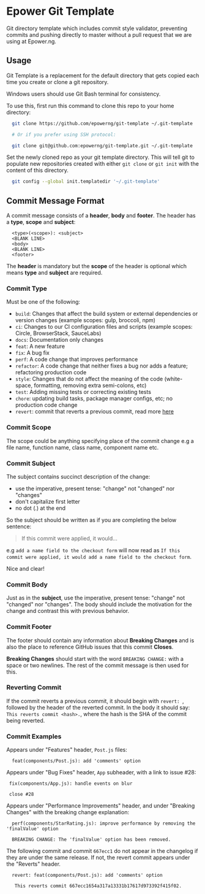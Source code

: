 # Epower Git Template

Git directory template which includes commit style validator, preventing commits and pushing directly to master without a pull request that we are using at Epower.ng.

## Usage

Git Template is a replacement for the default directory that gets copied each time you create or clone a git repository.

Windows users should use Git Bash terminal for consistency.

To use this, first run this command to clone this repo to your home directory:

```sh
  git clone https://github.com/epowerng/git-template ~/.git-template

  # Or if you prefer using SSH protocol:

  git clone git@github.com:epowerng/git-template.git ~/.git-template
```

Set the newly cloned repo as your git template directory. This will tell git to populate new repositories created with either `git clone` or `git init` with the content of this directory.

```sh
  git config --global init.templatedir '~/.git-template'
```

## Commit Message Format

A commit message consists of a **header**, **body** and **footer**.  The header has a **type**, **scope** and **subject**:

```
  <type>(<scope>): <subject>
  <BLANK LINE>
  <body>
  <BLANK LINE>
  <footer>
```

The **header** is mandatory but the **scope** of the header is optional which means **type** and **subject** are required.

### Commit Type

Must be one of the following:

- `build`: Changes that affect the build system or external dependencies or version changes (example scopes: gulp, broccoli, npm)
- `ci`: Changes to our CI configuration files and scripts (example scopes: Circle, BrowserStack, SauceLabs)
- `docs`: Documentation only changes
- `feat`: A new feature
- `fix`: A bug fix
- `perf`: A code change that improves performance
- `refactor`: A code change that neither fixes a bug nor adds a feature; refactoring production code
- `style`: Changes that do not affect the meaning of the code (white-space, formatting, removing extra semi-colons, etc)
- `test`: Adding missing tests or correcting existing tests
- `chore`: updating build tasks, package manager configs, etc; no production code change
- `revert`: commit that reverts a previous commit, read more [here](#reverting-commit)

### Commit Scope

The scope could be anything specifying place of the commit change e.g a file name, function name, class name, component name etc.

### Commit Subject

The subject contains succinct description of the change:

- use the imperative, present tense: "change" not "changed" nor "changes"
- don't capitalize first letter
- no dot (.) at the end

So the subject should be written as if you are completing the below sentence:

> If this commit were applied, it would...

e.g `add a name field to the checkout form` will now read as `If this commit were applied, it would add a name field to the checkout form`.

Nice and clear!

### Commit Body

Just as in the **subject**, use the imperative, present tense: "change" not "changed" nor "changes".
The body should include the motivation for the change and contrast this with previous behavior.

### Commit Footer

The footer should contain any information about **Breaking Changes** and is also the place to
reference GitHub issues that this commit **Closes**.

**Breaking Changes** should start with the word `BREAKING CHANGE:` with a space or two newlines. The rest of the commit message is then used for this.

### Reverting Commit

If the commit reverts a previous commit, it should begin with `revert: `, followed by the header of the reverted commit. In the body it should say: `This reverts commit <hash>.`, where the hash is the SHA of the commit being reverted.

### Commit Examples

Appears under "Features" header, `Post.js` files:

```
  feat(components/Post.js): add 'comments' option
```

Appears under "Bug Fixes" header, `App` subheader, with a link to issue #28:

```
 fix(components/App.js): handle events on blur

 close #28
```

Appears under "Performance Improvements" header, and under "Breaking Changes" with the breaking change explanation:

```
  perf(components/StarRating.js): improve performance by removing the 'finalValue' option

  BREAKING CHANGE: The 'finalValue' option has been removed.
```

The following commit and commit `667ecc1` do not appear in the changelog if they are under the same release. If not, the revert commit appears under the "Reverts" header.

```
  revert: feat(components/Post.js): add 'comments' option

   This reverts commit 667ecc1654a317a13331b17617d973392f415f02.
```
